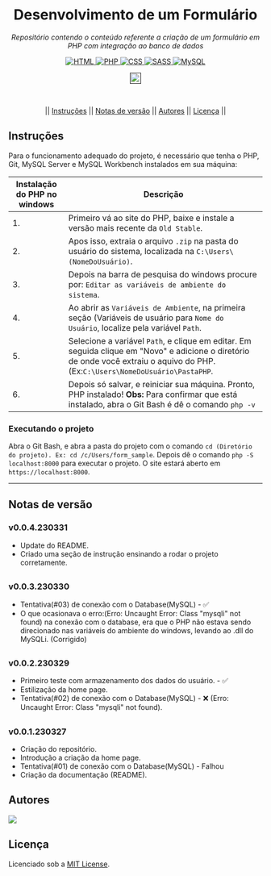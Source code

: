 <h1 align="center">Desenvolvimento de um Formulário</h1>
<p align=center><i align="center">Repositório contendo o conteúdo referente a criação de um formulário em PHP com integração ao banco de dados</i></p>

<div align="center">

<a href="https://developer.mozilla.org/pt-BR/docs/Web/HTML">
<img alt="HTML" src="https://img.shields.io/badge/HTML-E34F26.svg?logo=html5&logoColor=white">
</a>
<a href="https://www.php.net">
<img alt="PHP" src="https://img.shields.io/badge/PHP-%23777BB4.svg?logo=php&logoColor=white">
</a>
<a href="https://developer.mozilla.org/pt-BR/docs/Web/CSS">
<img alt="CSS" src="https://img.shields.io/badge/CSS-1572B6.svg?logo=css3&logoColor=white">
</a>
<a href="https://sass-lang.com">
<img alt="SASS" src="https://img.shields.io/badge/Sass-hotpink.svg?logo=SASS&logoColor=white">
</a>
<a href="https://www.mysql.com">
<img alt="MySQL" src="https://img.shields.io/badge/MySQL-%2300f.svg?&logo=MySQL&logoColor=white">
</a>

<a href=""><img src="https://img.shields.io/badge/version-0.0.4-230331?" height="22" alt="Version"/></a>

<br>

|| [Instruções](#section-instrucoes) || [Notas de versão](#section-changelog) || [Autores](#section-autores) || [Licença](#section-licenca) ||

</div>

<a name="section-instrucoes">

## Instruções

</a>

Para o funcionamento adequado do projeto, é necessário que tenha o PHP, Git, MySQL Server e MySQL Workbench instalados em sua máquina:

| Instalação do PHP no windows | Descrição                                                                                                                                                                        |
| ---------------------------- | -------------------------------------------------------------------------------------------------------------------------------------------------------------------------------- |
| 1.                           | Primeiro vá ao site do PHP, baixe e instale a versão mais recente da `Old Stable`.                                                                                               |
| 2.                           | Apos isso, extraia o arquivo `.zip` na pasta do usuário do sistema, localizada na `C:\Users\(NomeDoUsuário)`.                                                                    |
| 3.                           | Depois na barra de pesquisa do windows procure por: `Editar as variáveis de ambiente do sistema`.                                                                                |
| 4.                           | Ao abrir as `Variáveis de Ambiente`, na primeira seção (Variáveis de usuário para `Nome do Usuário`, localize pela variável `Path`.                                              |
| 5.                           | Selecione a variável `Path`, e clique em editar. Em seguida clique em "Novo" e adicione o diretório de onde você extraiu o aquivo do PHP. (Ex:`C:\Users\NomeDoUsuário\PastaPHP`. |
| 6.                           | Depois só salvar, e reiniciar sua máquina. Pronto, PHP instalado! **Obs:** Para confirmar que está instalado, abra o Git Bash é dê o comando `php -v`                            |

### Executando o projeto

Abra o Git Bash, e abra a pasta do projeto com o comando `cd (Diretório do projeto). Ex: cd /c/Users/form_sample`. Depois dê o comando `php -S localhost:8000` para executar o projeto. O site estará aberto em `https://localhost:8000`.

<hr>

<a name="section-changelog">

## Notas de versão

</a>

### v0.0.4.230331

- Update do README.
- Criado uma seção de instrução ensinando a rodar o projeto corretamente.

##

### v0.0.3.230330

- Tentativa(#03) de conexão com o Database(MySQL) - ✅
- O que ocasionava o erro:(Erro: Uncaught Error: Class "mysqli" not found) na conexão com o database, era que o PHP não estava sendo direcionado nas variáveis do ambiente do windows, levando ao .dll do MySQLi. (Corrigido)

##

### v0.0.2.230329

- Primeiro teste com armazenamento dos dados do usuário. - ✅
- Estilização da home page.
- Tentativa(#02) de conexão com o Database(MySQL) - ❌ (Erro: Uncaught Error: Class "mysqli" not found).

##

### v0.0.1.230327

- Criação do repositório.
- Introdução a criação da home page.
- Tentativa(#01) de conexão com o Database(MySQL) - Falhou
- Criação da documentação (README).

<a name="section-autores">

## Autores

</a>

<a href="https://github.com/RRyanDEV/form_sample/graphs/contributors">
  <img src="https://contrib.rocks/image?repo=RRyanDEV/form_sample" />
</a>

<a name="section-licenca">

## Licença

</a>

Licenciado sob a [MIT License](https://github.com/RRyanDEV/form_sample/blob/main/LICENSE).
